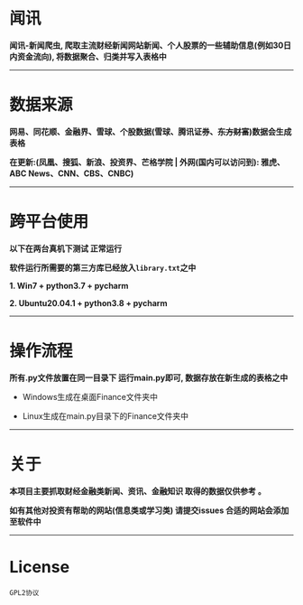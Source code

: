 # 闻讯

**闻讯-新闻爬虫, 爬取主流财经新闻网站新闻、个人股票的一些辅助信息(例如30日内资金流向), 将数据聚合、归类并写入表格中**

---

# 数据来源

**网易、同花顺、金融界、雪球、个股数据(雪球、腾讯证券、~~东方财富~~)数据会生成表格**

**在更新:(凤凰、搜狐、新浪、投资界、芒格学院 | 外网(国内可以访问到): 雅虎、ABC News、CNN、CBS、CNBC)**

---

# 跨平台使用 

**以下在两台真机下测试 正常运行**

**软件运行所需要的第三方库已经放入``library.txt``之中**

**1. Win7 + python3.7 + pycharm**

**2. Ubuntu20.04.1 + python3.8 + pycharm**

---

# 操作流程

**所有.py文件放置在同一目录下 运行main.py即可, 数据存放在新生成的表格之中**

- Windows生成在桌面Finance文件夹中

- Linux生成在main.py目录下的Finance文件夹中

---

# 关于

**本项目主要抓取财经金融类新闻、资讯、金融知识 取得的数据仅供参考 。**

**如有其他对投资有帮助的网站(信息类或学习类) 请提交issues 合适的网站会添加至软件中**

---

# License

``GPL2协议``
